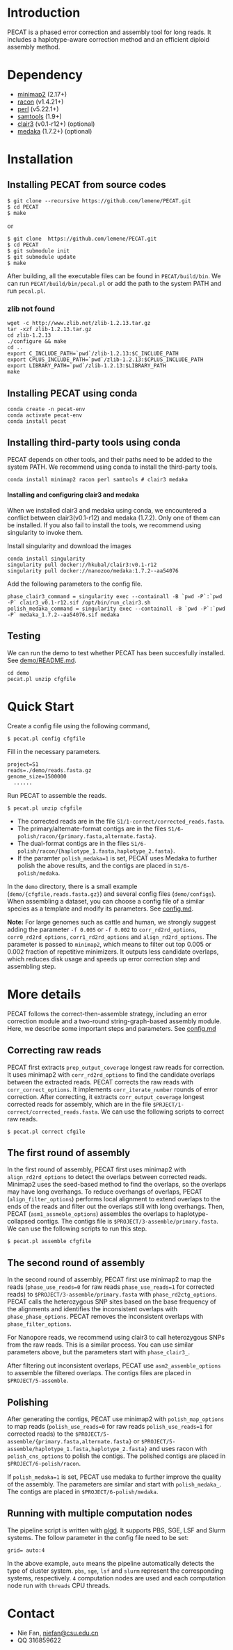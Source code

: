 # Introduction

PECAT is a phased error correction and assembly tool for long reads. It includes a haplotype-aware correction method and an efficient diploid assembly method. 

# Dependency

+ [minimap2](https://github.com/lh3/minimap2) (2.17+)
+ [racon](https://github.com/lbcb-sci/racon) (v1.4.21+)
+ [perl](https://github.com/Perl) (v5.22.1+)
+ [samtools](https://github.com/samtools/samtools)  (1.9+)
+ [clair3](https://github.com/HKU-BAL/Clair3)  (v0.1-r12+) (optional)
+ [medaka](https://github.com/nanoporetech/medaka)  (1.7.2+) (optional)

# Installation

## Installing PECAT from source codes

```shell
$ git clone --recursive https://github.com/lemene/PECAT.git
$ cd PECAT
$ make
```
or
```shell
$ git clone  https://github.com/lemene/PECAT.git
$ cd PECAT
$ git submodule init
$ git submodule update
$ make
```

After building, all the executable files can be found in `PECAT/build/bin`. We can run `PECAT/build/bin/pecal.pl` or add the path to the system PATH and run `pecal.pl`.

### zlib not found
```Shell
wget -c http://www.zlib.net/zlib-1.2.13.tar.gz
tar -xzf zlib-1.2.13.tar.gz
cd zlib-1.2.13
./configure && make
cd ..
export C_INCLUDE_PATH=`pwd`/zlib-1.2.13:$C_INCLUDE_PATH
export CPLUS_INCLUDE_PATH=`pwd`/zlib-1.2.13:$CPLUS_INCLUDE_PATH
export LIBRARY_PATH=`pwd`/zlib-1.2.13:$LIBRARY_PATH
make
```

## Installing PECAT using conda

```
conda create -n pecat-env
conda activate pecat-env
conda install pecat
```

## Installing third-party tools using conda
PECAT depends on other tools, and their paths need to be added to the system PATH. We recommend using conda to install the third-party tools.
```
conda install minimap2 racon perl samtools # clair3 medaka
```

#### Installing and configuring clair3 and medaka
When we installed clair3 and medaka using conda, we encountered a conflict between clair3(v0.1-r12) and medaka (1.7.2). Only one of them can be installed. If you also fail to install the tools, we recommend using singularity to invoke them. 

Install singularity and download the images
```Shell
conda install singularity
singularity pull docker://hkubal/clair3:v0.1-r12
singularity pull docker://nanozoo/medaka:1.7.2--aa54076
```

Add the following parameters to the config file.
```
phase_clair3_command = singularity exec --containall -B `pwd -P`:`pwd -P` clair3_v0.1-r12.sif /opt/bin/run_clair3.sh
polish_medaka_command = singularity exec --containall -B `pwd -P`:`pwd -P` medaka_1.7.2--aa54076.sif medaka
```

## Testing
We can run the demo to test whether PECAT has been succesfully installed. See [demo/README.md](demo/README.md).
```Shell
cd demo
pecat.pl unzip cfgfile
```

# Quick Start
Create a config file using the following command,

```shell
$ pecat.pl config cfgfile
```

Fill in the necessary parameters.

``` shell
project=S1
reads=./demo/reads.fasta.gz
genome_size=1500000
  ......
```

Run PECAT to assemble the reads.
```
$ pecat.pl unzip cfgfile
```

+ The corrected reads are in the file `S1/1-correct/corrected_reads.fasta`. 
+ The primary/alternate-format contigs are in the files `S1/6-polish/racon/{primary.fasta,alternate.fasta}`. 
+ The dual-format contigs are in the files `S1/6-polish/racon/{haplotype_1.fasta,haplotype_2.fasta}`. 
+ If the paramter `polish_medaka=1` is set, PECAT uses Medaka to further polish the above results, and the contigs are placed in `S1/6-polish/medaka`.

In the `demo` directory, there is a small example (`demo/{cfgfile,reads.fasta.gz}`) and several config files (`demo/configs`). When assembling a dataset, you can choose a config file of a similar species as a template and modify its parameters. See [config.md](doc/config.md). 

**Note:** For large genomes such as cattle and human, we strongly suggest adding the parameter `-f 0.005` or `-f 0.002` to `corr_rd2rd_options`, `corr0_rd2rd_options`, `corr1_rd2rd_options` and `align_rd2rd_options`. The parameter is passed to `minimap2`, which means to filter out top 0.005 or 0.002 fraction of repetitive minimizers. It outputs less candidate overlaps, which reduces disk usage and speeds up error correction step and assembling step.

# More details
PECAT follows the correct-then-assemble strategy, including an error correction module and a two-round string-graph-based assembly module. Here, we describe some important steps and parameters. See [config.md](doc/config.md)

## Correcting raw reads
PECAT first extracts `prep_output_coverage` longest raw reads for correction. It uses minimap2 with `corr_rd2rd_options` to find the candidate overlaps between the extracted reads. PECAT corrects the raw reads with `corr_correct_options`. It implements `corr_iterate_number` rounds of error correction. After correcting, it extracts `corr_output_coverage` longest corrected reads for assembly, which are in the file `$PRJECT/1-correct/corrected_reads.fasta`. We can use the following scripts to correct raw reads.

```Shell
$ pecat.pl correct cfgile
```

## The first round of assembly
In the first round of assembly, PECAT first uses minimap2 with `align_rd2rd_options` to detect the overlaps between corrected reads. Minimap2 uses the seed-based method to find the overlaps, so the overlaps may have long overhangs. To reduce overhangs of overlaps, PECAT (`align_filter_options`) performs local alignment to extend overlaps to the ends of the reads and filter out the overlaps still with long overhangs. Then, PECAT (`asm1_assmeble_options`)  assembles the overlaps to haplotype-collapsed contigs. The contigs file is `$PROJECT/3-assemble/primary.fasta`. We can use the following scripts to run this step. 

```Shell
$ pecat.pl assemble cfgfile
```

## The second round of assembly
In the second round of assembly, PECAT first use minimap2 to map the reads (`phase_use_reads=0` for raw reads `phase_use_reads=1` for corrected reads) to `$PROJECT/3-assemble/primary.fasta` with `phase_rd2ctg_options`. PECAT calls the heterozygous SNP sites based on the base frequency of the alignments and identifies the inconsistent overlaps with `phase_phase_options`. PECAT removes the inconsistent overlaps with `phase_filter_options`. 

For Nanopore reads, we recommend using clair3 to call heterozygous SNPs from the raw reads. This is a similar process. You can use similar parameters above, but the parameters start with `phase_clair3_`.

After filtering out inconsistent overlaps, PECAT use `asm2_assemble_options` to assemble the filtered overlaps. The contigs files are placed in `$PROJECT/5-assemble`.


## Polishing
After generating the contigs, PECAT use minimap2 with `polish_map_options` to map reads  (`polish_use_reads=0` for raw reads `polish_use_reads=1` for corrected reads) to the `$PROJECT/5-assemble/{primary.fasta,alternate.fasta}` or `$PROJECT/5-assemble/haplotype_1.fasta,haplotype_2.fasta}` and uses racon with `polish_cns_options` to polish the contigs. The polished contigs are placed in `$PROJECT/6-polish/racon`.

If `polish_medaka=1` is set, PECAT use medaka to further improve the quality of the assembly. The parameters are similar and start with `polish_medaka_`. The contigs are placed in `$PROJECT/6-polish/medaka`.


## Running with multiple computation nodes
The pipeline script is written with [plgd](https://github.com/lemene/plgd). It supports PBS, SGE, LSF and Slurm systems. The follow parameter in the config file need to be set:
```shell
grid= auto:4
```

In the above example, `auto` means the pipeline automatically detects the type of cluster system. `pbs`, `sge`, `lsf` and `slurm` represent the corresponding systems, respectively. `4` computation nodes are used and each computation node run with `threads` CPU threads.



# Contact
+ Nie Fan, niefan@csu.edu.cn
+ QQ 316859622
